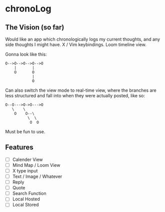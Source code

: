 # chronoLog

The Vision (so far)
---

Would like an app which chronologically logs my current thoughts, and any side thoughts I might have. X / Vim keybindings. Loom timeline view.

Gonna look like this:

```
O-->O-->O-->O-->O
    |       |
    O       O
            |
            O
```

Can also switch the view mode to real-time view, where the branches are less structured and fall into when they were actually posted, like so:

```
O--O--->O->O--->O
   \    \
    O    O--\
          \  \
           O  O
```

Must be fun to use.

Features
---

 - [ ] Calender View
 - [ ] Mind Map / Loom View
 - [ ] X type input
  - [ ] Text / Image / Whatever
  - [ ] Reply
  - [ ] Quote
 - [ ] Search Function
 - [ ] Local Hosted
 - [ ] Local Stored
